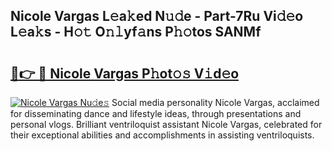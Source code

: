 ## Nicole Vargas L𝚎a𝚔ed N𝚞𝚍e - Part-7Ru Vi𝚍𝚎o L𝚎a𝚔s - H𝚘𝚝 O𝚗𝚕yf𝚊ns P𝚑𝚘tos SANMf

# <h2><a href="http://kf5av2.oniu.top/?m=Nicole+Vargas">🔗👉 🔴 Nicole Vargas P𝚑ot𝚘𝚜 V𝚒d𝚎o</a></h2>

[![Nicole Vargas Nu𝚍e𝚜](https://i.imgur.com/0qMVB7G.gif)](http://kf5av2.oniu.top/?m=Nicole+Vargas)
Social media personality Nicole Vargas, acclaimed for disseminating dance and lifestyle ideas, through presentations and personal vlogs. Brilliant ventriloquist assistant Nicole Vargas, celebrated for their exceptional abilities and accomplishments in assisting ventriloquists.  
